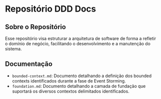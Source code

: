 # Repositório DDD Docs

## Sobre o Repositório

Esse repositório visa estruturar a arquitetura de software de forma a refletir o domínio de negócio, facilitando o desenvolvimento e a manutenção do sistema.

## Documentação

- `bounded-context.md`: Documento detalhando a definição dos bounded contexts identificados durante a fase de Event Storming.
- `foundation.md`: Documento detalhando a camada de fundação que suportará os diversos contextos delimitados identificados.
